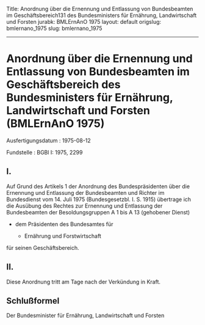 Title: Anordnung über die Ernennung und Entlassung von Bundesbeamten im Geschäftsbereich131
  des Bundesministers für Ernährung, Landwirtschaft und Forsten
jurabk: BMLErnAnO 1975
layout: default
origslug: bmlernano_1975
slug: bmlernano_1975

---

# Anordnung über die Ernennung und Entlassung von Bundesbeamten im Geschäftsbereich des Bundesministers für Ernährung, Landwirtschaft und Forsten (BMLErnAnO 1975)

Ausfertigungsdatum
:   1975-08-12

Fundstelle
:   BGBl I: 1975, 2299



## I.

Auf Grund des Artikels 1 der Anordnung des Bundespräsidenten über die
Ernennung und Entlassung der Bundesbeamten und Richter im Bundesdienst
vom 14. Juli 1975 (Bundesgesetzbl. I. S. 1915) übertrage ich die
Ausübung des Rechtes zur Ernennung und Entlassung der Bundesbeamten
der Besoldungsgruppen A 1 bis A 13 (gehobener Dienst)

*   dem Präsidenten des Bundesamtes für

    *   Ernährung und Forstwirtschaft






für seinen Geschäftsbereich.


## II.

Diese Anordnung tritt am Tage nach der Verkündung in Kraft.


## Schlußformel

Der Bundesminister für Ernährung, Landwirtschaft und Forsten

